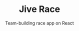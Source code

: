 ---
layout: default
modal-id: 4
img: chateau.png
img-alt: Jive Race is a race app on React and the Jive Race API
title: Jive Race
subtitle: Team-building race app on React
description: Jive Race is a full stack race app built on React and the Jive Race API. Allows users to register for a race for a given year and create and build teams of runners. Features a custom user authentication and authorization scheme based on project business logic. Deployed to AWS.
project-date: In Progress
framework: React, AWS
repository: jive-race
link: https://github.com/jestann/jive-race 
---